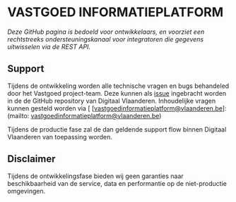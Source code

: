 # VASTGOED INFORMATIEPLATFORM

*Deze GitHub pagina is bedoeld voor ontwikkelaars, en voorziet een rechtstreeks ondersteuningskanaal voor integratoren die gegevens uitwisselen via de REST API.*

## Support

Tijdens de ontwikkeling worden alle technische vragen en bugs behandeled door het Vastgoed project-team. Deze kunnen als [issue](https://github.com/Informatievlaanderen/vastgoed-informatieplatform/issues/new) ingebracht worden in de de GitHub repository van Digitaal Vlaanderen. Inhoudelijke vragen kunnen gesteld worden via [ [vastgoedinformatieplatform@vlaanderen.be]: (mailto: vastgoedinformatieplatform@vlaanderen.be) 

Tijdens de productie fase zal de dan geldende support flow binnen Digitaal Vlaanderen van toepassing worden.

## Disclaimer

Tijdens de ontwikkelingsfase bieden wij geen garanties naar beschikbaarheid van de service, data en performantie op de niet-productie omgevingen.
